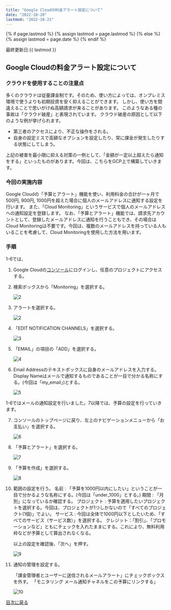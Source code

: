 ```yaml
---
title: "Google Cloudの料金アラート設定について"
date: "2022-10-20"
lastmod: "2022-10-21"
---
```


{% if page.lastmod %}
  {% assign lastmod = page.lastmod %}
{% else %}
  {% assign lastmod = page.date %}
{% endif %}

<span class="date">最終更新日:{{ lastmod }}</span>

## Google Cloudの料金アラート設定について

### クラウドを使用することの注意点
多くのクラウドは従量課金制です。そのため、使い方によっては、オンプレミス環境で使うよりも初期投資を安く抑えることができます。
しかし、使い方を間違えることで思いがけぬ高額請求が来ることがあります。
このようなある種の事故は「クラウド破産」と表現されています。
クラウド破産の原因として以下のような例が挙げられます。
- 第三者のアクセスにより、不正な操作をされる。
- 自身の設定ミスで高額なオプションを設定したり、常に課金が発生したりする状態にしてしまう。

[^1]:筆者は以前、AWSのSageMakerというサービスで一日で7000円を溶かしました。

上記の被害を最小限に抑える対策の一例として、「金額が一定以上超えたら通知をする」といったものがあります。今回は、こちらをGCP上で構築していきます。

### 今回の実施内容
Google Cloudの「予算とアラート」機能を使い、利用料金の合計が一ヶ月で500円, 900円, 1000円を超えた場合に個人のメールアドレスに通知する設定を行います。
また、「Cloud Monitoring」というサービスで個人のメールアドレスへの通知設定を登録します。
なお、「予算とアラート」機能では、請求先アカウントとして、登録したメールアドレスに通知を行うこともでき、その場合はCloud Monitoringは不要です。今回は、複数のメールアドレスを持っている人もいることを考慮して、Cloud Monitoringを使用した方法を用います。

### 手順
1-6では、

1. Google Cloudの[コンソール](https://console.cloud.google.com/)にログインし、任意のプロジェクトにアクセスする。
2. 検索ボックスから「Monitoring」を選択する。

    ![2](images/gcp_cost_monitoring1.png)
3. アラートを選択する。

    ![2](images/gcp_cost_monitoring2.png)
4. 「EDIT NOTIFICATION CHANNELS」を選択する。

    ![3](images/gcp_cost_monitoring3.png)
5. 「EMAIL」の項目の「ADD」を選択する。

    ![4](images/gcp_cost_monitoring4.png)
6.  Email Addressのテキストボックスに自身のメールアドレスを入力する。  
    Display Nameはメールで通知するものであることが一目で分かる名称にする。(今回は「my_email」)とする。

    ![5](images/gcp_cost_monitoring5.png)

1-6ではメールの通知設定を行いました。7以降では、予算の設定を行っていきます。

7. コンソールのトップページに戻り、左上のナビゲーションメニューから「お支払い」を選択する。

    ![6](images/gcp_cost_monitoring6.png)
8. 「予算とアラート」を選択する。

    ![7](images/gcp_cost_monitoring7.png)
9. 「予算を作成」を選択する。

    ![8](images/gcp_cost_monitoring8.png)
10. 範囲の設定を行う。
    名前 : 「予算を1000円以内にしたい」ということが一目で分かるような名称にする。(今回は「under_1000」とする。)
    期間 : 「月別」になっているか確認する。
    プロジェクト : 予算を適用したいプロジェクトを選択する。今回は、プロジェクトが1つしかないので「すべてのプロジェクト(1個)」でよい。
    サービス : 今回は全体で1000円以下としたいため、「すべてのサービス（サービス数）」を選択する。
    クレジット：「割引」、「プロモーションなど」ともにチェックを入れたままにする。これにより、無料利用枠などが予算として算出されなくなる。

    以上の設定を確認後、「次へ」を押す。

    ![9](images/gcp_cost_monitoring9.png)
11. 通知の管理を設定する。

    「課金管理者とユーザーに送信されるメールアラート」にチェックボックスを外す。
    「モニタリング メール通知チャネルをこの予算にリンクする」

    ![10](images/gcp_cost_monitoring10.png)

[目次に戻る](./index.md)



